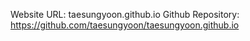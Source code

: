 Website URL: taesungyoon.github.io
Github Repository: https://github.com/taesungyoon/taesungyoon.github.io